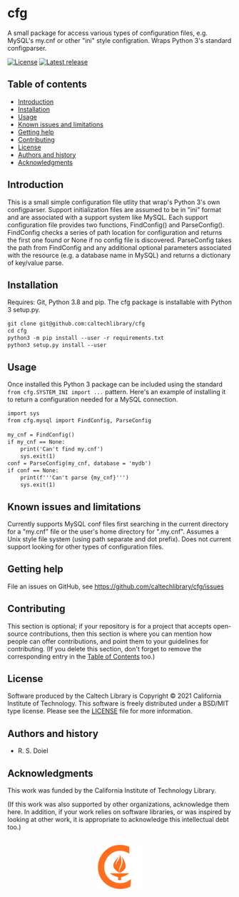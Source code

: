 cfg
===

A small package for access various types of configuration files, 
e.g. MySQL's my.cnf or other "ini" style configration. Wraps 
Python 3's standard configparser. 

[![License](https://img.shields.io/badge/License-BSD%203--Clause-blue.svg?style=flat-square)](https://choosealicense.com/licenses/bsd-3-clause)
[![Latest release](https://img.shields.io/github/v/release/caltechlibrary/cfg.svg?style=flat-square&color=b44e88)](https://github.com/caltechlibrary/cfg/releases)


Table of contents
-----------------

* [Introduction](#introduction)
* [Installation](#installation)
* [Usage](#usage)
* [Known issues and limitations](#known-issues-and-limitations)
* [Getting help](#getting-help)
* [Contributing](#contributing)
* [License](#license)
* [Authors and history](#authors-and-history)
* [Acknowledgments](#authors-and-acknowledgments)


Introduction
------------

This is a small simple configuration file utlity that wrap's Python 3's
own configparser. Support initialization files are assumed to be in
"ini" format and are associated with a support system like MySQL. Each
support configuration file provides two functions, FindConfig() and
ParseConfig(). FindConfig checks a series of path location for configuration
and returns the first one found or None if no config file is discovered.
ParseConfig takes the path from FindConfig and any additional optional
parameters associated with the  resource (e.g. a database name in MySQL)
and returns a dictionary of key/value parse.


Installation
------------

Requires: Git, Python 3.8 and pip. The cfg package
is installable with Python 3 setup.py. 

```
git clone git@github.com:caltechlibrary/cfg
cd cfg
python3 -m pip install --user -r requirements.txt
python3 setup.py install --user
```

Usage
-----

Once installed this Python 3 package can be included using 
the standard `from cfg.SYSTEM_INI import ...` pattern. Here's an example
of installing it to return a configuration needed for a MySQL
connection.

```
import sys
from cfg.mysql import FindConfig, ParseConfig

my_cnf = FindConfig()
if my_cnf == None:
    print('Can't find my.cnf')
    sys.exit(1)
conf = ParseConfig(my_cnf, database = 'mydb')
if conf == None:
    print(f'''Can't parse {my_cnf}''')
    sys.exit(1)
```

Known issues and limitations
----------------------------

Currently supports MySQL conf files first searching in the 
current directory for a "my.cnf" file or the user's home
directory for ".my.cnf". Assumes a Unix style file system (using
path separate and dot prefix).  Does not current support looking
for other types of configuration files.


Getting help
------------

File an issues on GitHub, see https://github.com/caltechlibrary/cfg/issues

Contributing
------------

This section is optional; if your repository is for a project that accepts open-source contributions, then this section is where you can mention how people can offer contributions, and point them to your guidelines for contributing.  (If you delete this section, don't forget to remove the corresponding entry in the [Table of Contents](#table-of-contents) too.)


License
-------

Software produced by the Caltech Library is Copyright © 2021 California Institute of Technology.  This software is freely distributed under a BSD/MIT type license.  Please see the [LICENSE](LICENSE) file for more information.


Authors and history
---------------------------

- R. S. Doiel


Acknowledgments
---------------

This work was funded by the California Institute of Technology Library.

(If this work was also supported by other organizations, acknowledge them here.  In addition, if your work relies on software libraries, or was inspired by looking at other work, it is appropriate to acknowledge this intellectual debt too.)

<div align="center">
  <br>
  <a href="https://www.caltech.edu">
    <img width="100" height="100" src="https://raw.githubusercontent.com/caltechlibrary/template/main/.graphics/caltech-round.png">
  </a>
</div>
